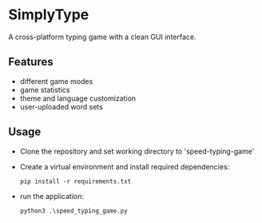 # SimplyType
A cross-platform typing game with a clean GUI interface.

## Features
- different game modes
- game statistics
- theme and language customization
- user-uploaded word sets

## Usage
- Clone the repository and set working directory to 'speed-typing-game'
- Create a virtual environment and install required dependencies:
    ```
    pip install -r requirements.txt
    ```
- run the application:

    ```
    python3 .\speed_typing_game.py
    ```
